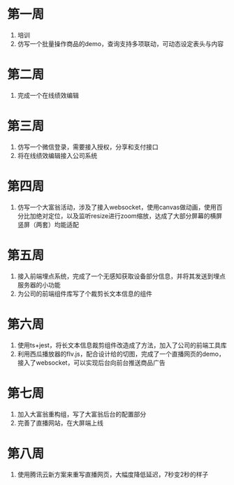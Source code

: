 # 第一周
1. 培训
2. 仿写一个批量操作商品的demo，查询支持多项联动，可动态设定表头与内容

# 第二周
1. 完成一个在线绩效编辑

# 第三周
1. 仿写一个微信登录，需要接入授权，分享和支付接口
2. 将在线绩效编辑接入公司系统

# 第四周
1. 仿写一个大富翁活动，涉及了接入websocket，使用canvas做动画，使用百分比加绝对定位，以及监听resize进行zoom缩放，达成了大部分屏幕的横屏竖屏（两套）均能适配

# 第五周
1. 接入前端埋点系统，完成了一个无感知获取设备部分信息，并将其发送到埋点服务器的小功能
2. 为公司的前端组件库写了个裁剪长文本信息的组件


# 第六周
1. 使用ts+jest，将长文本信息裁剪组件改造成了方法，加入了公司的前端工具库
2. 利用西瓜播放器的flv.js，配合设计给的切图，完成了一个直播网页的demo，接入了websocket，可以实现后台向前台推送商品广告

# 第七周
1. 加入大富翁重构组，写了大富翁后台的配置部分
2. 完善了直播网站，在大屏端上线

# 第八周
1. 使用腾讯云新方案来重写直播网页，大幅度降低延迟，7秒变2秒的样子
